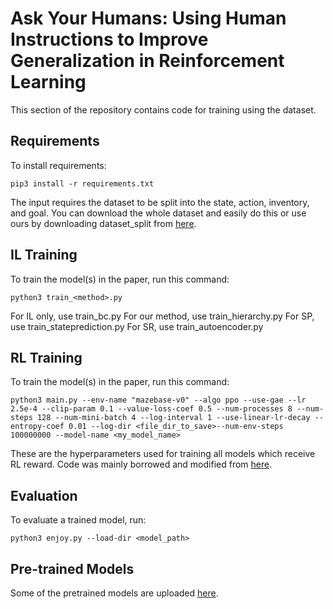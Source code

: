 # Ask Your Humans: Using Human Instructions to Improve Generalization in Reinforcement Learning

This section of the repository contains code for training using the dataset.

## Requirements

To install requirements:

```setup
pip3 install -r requirements.txt
```

The input requires the dataset to be split into the state, action, inventory, and goal. You can download the whole dataset and easily do this or use ours by downloading dataset_split from [here](https://bit.ly/2GXROwf).


## IL Training

To train the model(s) in the paper, run this command:

```train
python3 train_<method>.py
```
For IL only, use train_bc.py
For our method, use train_hierarchy.py
For SP, use train_stateprediction.py
For SR, use train_autoencoder.py

## RL Training

To train the model(s) in the paper, run this command:

```train
python3 main.py --env-name "mazebase-v0" --algo ppo --use-gae --lr 2.5e-4 --clip-param 0.1 --value-loss-coef 0.5 --num-processes 8 --num-steps 128 --num-mini-batch 4 --log-interval 1 --use-linear-lr-decay --entropy-coef 0.01 --log-dir <file_dir_to_save>--num-env-steps 100000000 --model-name <my_model_name>
```

These are the hyperparameters used for training all models which receive RL reward. Code was mainly borrowed and modified from [here](https://github.com/ikostrikov/pytorch-a2c-ppo-acktr-gail).

## Evaluation

To evaluate a trained model, run:

```eval
python3 enjoy.py --load-dir <model_path>
```

## Pre-trained Models

Some of the pretrained models are uploaded [here](https://bit.ly/2GXROwf).